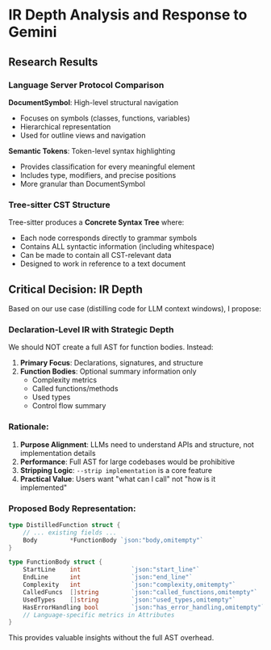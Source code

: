 # IR Depth Analysis and Response to Gemini

## Research Results

### Language Server Protocol Comparison

**DocumentSymbol**: High-level structural navigation
- Focuses on symbols (classes, functions, variables)
- Hierarchical representation
- Used for outline views and navigation

**Semantic Tokens**: Token-level syntax highlighting
- Provides classification for every meaningful element
- Includes type, modifiers, and precise positions
- More granular than DocumentSymbol

### Tree-sitter CST Structure

Tree-sitter produces a **Concrete Syntax Tree** where:
- Each node corresponds directly to grammar symbols
- Contains ALL syntactic information (including whitespace)
- Can be made to contain all CST-relevant data
- Designed to work in reference to a text document

## Critical Decision: IR Depth

Based on our use case (distilling code for LLM context windows), I propose:

### **Declaration-Level IR with Strategic Depth**

We should NOT create a full AST for function bodies. Instead:

1. **Primary Focus**: Declarations, signatures, and structure
2. **Function Bodies**: Optional summary information only
   - Complexity metrics
   - Called functions/methods
   - Used types
   - Control flow summary

### Rationale:

1. **Purpose Alignment**: LLMs need to understand APIs and structure, not implementation details
2. **Performance**: Full AST for large codebases would be prohibitive
3. **Stripping Logic**: `--strip implementation` is a core feature
4. **Practical Value**: Users want "what can I call" not "how is it implemented"

### Proposed Body Representation:

```go
type DistilledFunction struct {
    // ... existing fields ...
    Body         *FunctionBody `json:"body,omitempty"`
}

type FunctionBody struct {
    StartLine    int              `json:"start_line"`
    EndLine      int              `json:"end_line"`
    Complexity   int              `json:"complexity,omitempty"`
    CalledFuncs  []string         `json:"called_functions,omitempty"`
    UsedTypes    []string         `json:"used_types,omitempty"`
    HasErrorHandling bool         `json:"has_error_handling,omitempty"`
    // Language-specific metrics in Attributes
}
```

This provides valuable insights without the full AST overhead.